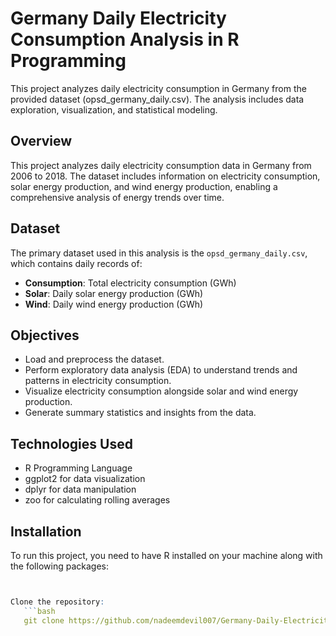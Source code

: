 # Germany Daily Electricity Consumption Analysis in R Programming
This project analyzes daily electricity consumption in Germany from the provided dataset (opsd_germany_daily.csv). The analysis includes data exploration, visualization, and statistical modeling.
## Overview
This project analyzes daily electricity consumption data in Germany from 2006 to 2018. The dataset includes information on electricity consumption, solar energy production, and wind energy production, enabling a comprehensive analysis of energy trends over time.

## Dataset
The primary dataset used in this analysis is the `opsd_germany_daily.csv`, which contains daily records of:
- **Consumption**: Total electricity consumption (GWh)
- **Solar**: Daily solar energy production (GWh)
- **Wind**: Daily wind energy production (GWh)

## Objectives
- Load and preprocess the dataset.
- Perform exploratory data analysis (EDA) to understand trends and patterns in electricity consumption.
- Visualize electricity consumption alongside solar and wind energy production.
- Generate summary statistics and insights from the data.

## Technologies Used
- R Programming Language
- ggplot2 for data visualization
- dplyr for data manipulation
- zoo for calculating rolling averages

## Installation
To run this project, you need to have R installed on your machine along with the following packages:
```R


Clone the repository:
   ```bash
   git clone https://github.com/nadeemdevil007/Germany-Daily-Electricity-Consumption-Analysis-R.git
